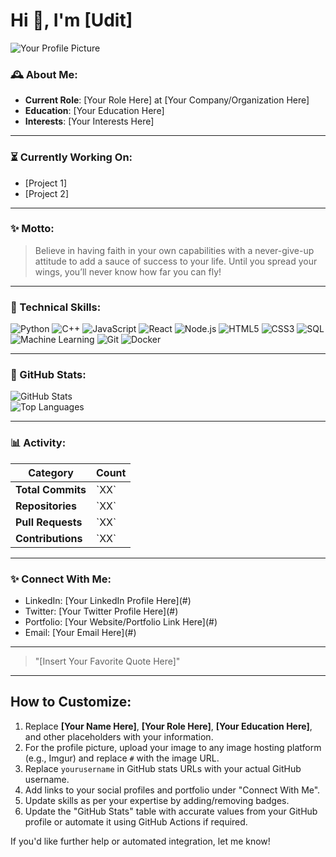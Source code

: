 # Hi 👋, I'm [Udit]

![Your Profile Picture](https://i.ibb.co/c3jcfxG/Untitled-design-3.png") <!-- Replace # with your image link -->

### 🕰 About Me:
- **Current Role**: [Your Role Here] at [Your Company/Organization Here]
- **Education**: [Your Education Here]
- **Interests**: [Your Interests Here]

---

### ⏳ Currently Working On:
- [Project 1]
- [Project 2]

---

### ✨ Motto:
> Believe in having faith in your own capabilities with a never-give-up attitude to add a sauce of success to your life. Until you spread your wings, you’ll never know how far you can fly!

---

### 🔧 Technical Skills:

![Python](https://img.shields.io/badge/-Python-blue)
![C++](https://img.shields.io/badge/-C%2B%2B-blue)
![JavaScript](https://img.shields.io/badge/-JavaScript-yellow)
![React](https://img.shields.io/badge/-React-blueviolet)
![Node.js](https://img.shields.io/badge/-Node.js-green)
![HTML5](https://img.shields.io/badge/-HTML5-orange)
![CSS3](https://img.shields.io/badge/-CSS3-blue)
![SQL](https://img.shields.io/badge/-SQL-lightgrey)
![Machine Learning](https://img.shields.io/badge/-Machine%20Learning-blueviolet)
![Git](https://img.shields.io/badge/-Git-orange)
![Docker](https://img.shields.io/badge/-Docker-blue)

---

### 🔄 GitHub Stats:

<div style="animation: fadeIn 2s ease-in-out;">
  <img src="https://github-readme-stats.vercel.app/api?username=yourusername&show_icons=true&theme=radical" alt="GitHub Stats">
</div>

<div style="animation: fadeInUp 2s ease-in-out;">
  <img src="https://github-readme-stats.vercel.app/api/top-langs/?username=yourusername&layout=compact&theme=radical" alt="Top Languages">
</div>

---

### 📊 Activity:

<div style="animation: bounceIn 2s;">
  <table>
    <thead>
      <tr>
        <th>Category</th>
        <th>Count</th>
      </tr>
    </thead>
    <tbody>
      <tr>
        <td><strong>Total Commits</strong></td>
        <td>`XX`</td>
      </tr>
      <tr>
        <td><strong>Repositories</strong></td>
        <td>`XX`</td>
      </tr>
      <tr>
        <td><strong>Pull Requests</strong></td>
        <td>`XX`</td>
      </tr>
      <tr>
        <td><strong>Contributions</strong></td>
        <td>`XX`</td>
      </tr>
    </tbody>
  </table>
</div>

---

### ✨ Connect With Me:

<div style="animation: slideInRight 2s;">
  <ul>
    <li>LinkedIn: [Your LinkedIn Profile Here](#)</li>
    <li>Twitter: [Your Twitter Profile Here](#)</li>
    <li>Portfolio: [Your Website/Portfolio Link Here](#)</li>
    <li>Email: [Your Email Here](#)</li>
  </ul>
</div>

---

> "[Insert Your Favorite Quote Here]"

---

## How to Customize:
1. Replace **[Your Name Here]**, **[Your Role Here]**, **[Your Education Here]**, and other placeholders with your information.
2. For the profile picture, upload your image to any image hosting platform (e.g., Imgur) and replace `#` with the image URL.
3. Replace `yourusername` in GitHub stats URLs with your actual GitHub username.
4. Add links to your social profiles and portfolio under "Connect With Me".
5. Update skills as per your expertise by adding/removing badges.
6. Update the "GitHub Stats" table with accurate values from your GitHub profile or automate it using GitHub Actions if required.

If you'd like further help or automated integration, let me know!
